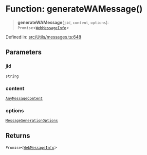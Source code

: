 # Function: generateWAMessage()

> **generateWAMessage**(`jid`, `content`, `options`): `Promise`\<[`WebMessageInfo`](../namespaces/proto/classes/WebMessageInfo.md)\>

Defined in: [src/Utils/messages.ts:648](https://github.com/Fokusdotid/bail/blob/8b525f9ebcc20cb9acd0f880b6ad58976e38b117/src/Utils/messages.ts#L648)

## Parameters

### jid

`string`

### content

[`AnyMessageContent`](../type-aliases/AnyMessageContent.md)

### options

[`MessageGenerationOptions`](../type-aliases/MessageGenerationOptions.md)

## Returns

`Promise`\<[`WebMessageInfo`](../namespaces/proto/classes/WebMessageInfo.md)\>
